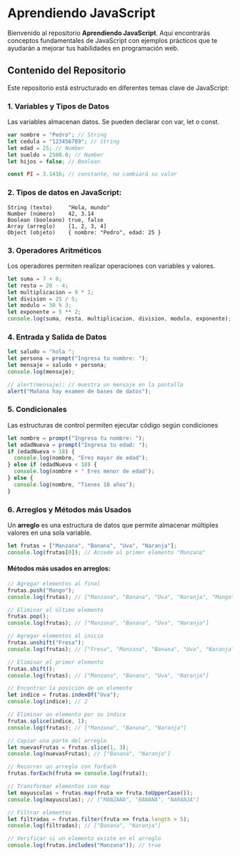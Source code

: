 # Aprendiendo JavaScript

Bienvenido al repositorio **Aprendiendo JavaScript**. Aquí encontrarás conceptos fundamentales de JavaScript con ejemplos prácticos que te ayudarán a mejorar tus habilidades en programación web.

## Contenido del Repositorio

Este repositorio está estructurado en diferentes temas clave de JavaScript:

### 1. Variables y Tipos de Datos

Las variables almacenan datos. Se pueden declarar con var, let o const.

```js
var nombre = "Pedro"; // String
let cedula = "123456789"; // String
let edad = 25; // Number
let sueldo = 2500.0; // Number
let hijos = false; // Boolean

const PI = 3.1416; // constante, no cambiará su valor
```

### 2. Tipos de datos en JavaScript:

```
String (texto)     "Hola, mundo"
Number (número)    42, 3.14
Boolean (booleano) true, false
Array (arreglo)    [1, 2, 3, 4]
Object (objeto)    { nombre: "Pedro", edad: 25 }
```

### 3. Operadores Aritméticos

Los operadores permiten realizar operaciones con variables y valores.

```js
let suma = 7 + 8;
let resta = 20 - 4;
let multiplicacion = 9 * 1;
let division = 25 / 5;
let modulo = 30 % 3;
let exponente = 5 ** 2;
console.log(suma, resta, multiplicacion, division, modulo, exponente);
```

### 4. Entrada y Salida de Datos

```js
let saludo = "hola ";
let persona = prompt("Ingresa tu nombre: ");
let mensaje = saludo + persona;
console.log(mensaje);

// alert(mensaje); // muestra un mensaje en la pantalla
alert("Mañana hay examen de bases de datos");
```

### 5. Condicionales

Las estructuras de control permiten ejecutar código según condiciones

```js
let nombre = prompt("Ingresa tu nombre: ");
let edadNueva = prompt("Ingresa tu edad: ");
if (edadNueva > 18) {
  console.log(nombre, "Eres mayor de edad");
} else if (edadNueva < 18) {
  console.log(nombre + " Eres menor de edad");
} else {
  console.log(nombre, "Tienes 18 años");
}
```

### 6. Arreglos y Métodos más Usados

Un **arreglo** es una estructura de datos que permite almacenar múltiples valores en una sola variable.

```js
let frutas = ["Manzana", "Banana", "Uva", "Naranja"];
console.log(frutas[0]); // Accede al primer elemento "Manzana"
```

#### Métodos más usados en arreglos:

```js
// Agregar elementos al final
frutas.push("Mango");
console.log(frutas); // ["Manzana", "Banana", "Uva", "Naranja", "Mango"]

// Eliminar el último elemento
frutas.pop();
console.log(frutas); // ["Manzana", "Banana", "Uva", "Naranja"]

// Agregar elementos al inicio
frutas.unshift("Fresa");
console.log(frutas); // ["Fresa", "Manzana", "Banana", "Uva", "Naranja"]

// Eliminar el primer elemento
frutas.shift();
console.log(frutas); // ["Manzana", "Banana", "Uva", "Naranja"]

// Encontrar la posición de un elemento
let indice = frutas.indexOf("Uva");
console.log(indice); // 2

// Eliminar un elemento por su índice
frutas.splice(indice, 1);
console.log(frutas); // ["Manzana", "Banana", "Naranja"]

// Copiar una parte del arreglo
let nuevasFrutas = frutas.slice(1, 3);
console.log(nuevasFrutas); // ["Banana", "Naranja"]

// Recorrer un arreglo con forEach
frutas.forEach(fruta => console.log(fruta));

// Transformar elementos con map
let mayusculas = frutas.map(fruta => fruta.toUpperCase());
console.log(mayusculas); // ["MANZANA", "BANANA", "NARANJA"]

// Filtrar elementos
let filtradas = frutas.filter(fruta => fruta.length > 5);
console.log(filtradas); // ["Banana", "Naranja"]

// Verificar si un elemento existe en el arreglo
console.log(frutas.includes("Manzana")); // true
```
